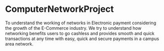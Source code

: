 # ComputerNetworkProject

To understand the working of networks in Electronic payment considering the growth of the E-Commerce industry. We try to understand how networking benefits users to go cashless and provides smooth and quick transactions at any time with easy, quick and secure payments in a campus area network.
